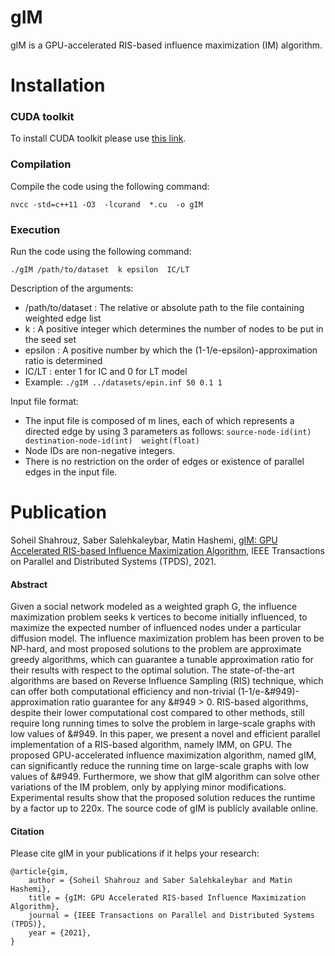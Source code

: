 # gIM
gIM is a GPU-accelerated RIS-based influence maximization (IM) algorithm.


# Installation
### CUDA toolkit
To install CUDA toolkit please use [this link](https://developer.nvidia.com/cuda-downloads).

### Compilation

Compile the code using the following command:
 ```
 nvcc -std=c++11 -O3  -lcurand  *.cu  -o gIM
 ```
 
### Execution
 
Run the code using the following command:
```
./gIM /path/to/dataset  k epsilon  IC/LT
```

Description of the arguments:

* /path/to/dataset : The relative or absolute path to the file containing weighted edge list
* k : A positive integer which determines the number of nodes to be put in the seed set
* epsilon : A positive number by which the (1-1/e-epsilon)-approximation ratio is determined
* IC/LT : enter 1 for IC and 0 for LT model
* Example: ```./gIM ../datasets/epin.inf 50 0.1 1```

Input file format:

* The input file is composed of m lines, each of which represents a directed edge by using 3 parameters as follows: ```source-node-id(int) destination-node-id(int)  weight(float)```
* Node IDs are non-negative integers. 
* There is no restriction on the order of edges or existence of parallel edges in the input file.

# Publication

Soheil Shahrouz, Saber Salehkaleybar, Matin Hashemi, [gIM: GPU Accelerated RIS-based Influence Maximization Algorithm](), IEEE Transactions on Parallel and Distributed Systems (TPDS), 2021.

#### Abstract
Given a social network modeled as a weighted graph G, the influence maximization problem seeks k vertices to become initially influenced, to maximize the expected number of influenced nodes under a particular diffusion model. The influence maximization problem has been proven to be NP-hard, and most proposed solutions to the problem are approximate greedy algorithms, which can guarantee a tunable approximation ratio for their results with respect to the optimal solution. The state-of-the-art algorithms are based on Reverse Influence Sampling (RIS) technique, which can offer both computational efficiency and non-trivial (1-1/e-&#949)-approximation ratio guarantee for any &#949 > 0. RIS-based algorithms, despite their lower computational cost compared to other methods, still require long running times to solve the problem in large-scale graphs with low values of &#949. In this paper, we present a novel and efficient parallel implementation of a RIS-based algorithm, namely IMM, on GPU. The proposed GPU-accelerated influence maximization algorithm, named gIM, can significantly reduce the running time on large-scale graphs with low values of &#949. Furthermore, we show that gIM algorithm can solve other variations of the IM problem, only by applying minor modifications. Experimental results show that the proposed solution reduces the runtime by a factor up to 220x. The source code of gIM is publicly available online.

#### Citation
Please cite gIM in your publications if it helps your research:
```
@article{gim,
	author = {Soheil Shahrouz and Saber Salehkaleybar and Matin Hashemi}, 
	title = {gIM: GPU Accelerated RIS-based Influence Maximization Algorithm},
	journal = {IEEE Transactions on Parallel and Distributed Systems (TPDS)},
	year = {2021},
}
```
